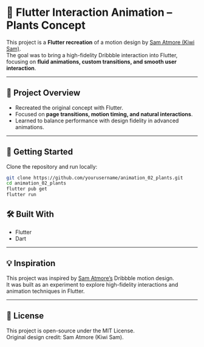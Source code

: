 # 🌱 Flutter Interaction Animation – Plants Concept

This project is a **Flutter recreation** of a motion design by [Sam Atmore (Kiwi Sam)](https://dribbble.com/KiwiSam).  
The goal was to bring a high-fidelity Dribbble interaction into Flutter, focusing on **fluid animations, custom transitions, and smooth user interaction**.

---

## 🎯 Project Overview
- Recreated the original concept with Flutter.
- Focused on **page transitions, motion timing, and natural interactions**.
- Learned to balance performance with design fidelity in advanced animations.

---

[//]: # ()
[//]: # (## 📸 Preview)

[//]: # (| Original Design &#40;Sam Atmore&#41;   | Flutter Implementation      |  )

[//]: # (|--------------------------------|-----------------------------|  )

[//]: # (| ![Original]&#40;demo/original.mp4&#41; | ![Flutter]&#40;demo/remade.mp4&#41; |  )

[//]: # ()
[//]: # (---)

## 🚀 Getting Started

Clone the repository and run locally:

```bash
git clone https://github.com/yourusername/animation_02_plants.git
cd animation_02_plants
flutter pub get
flutter run
```

## 🛠️ Built With
- Flutter
- Dart

---

## 💡 Inspiration
This project was inspired by [Sam Atmore’s](https://dribbble.com/KiwiSam) Dribbble motion design.  
It was built as an experiment to explore high-fidelity interactions and animation techniques in Flutter.

---

## 📜 License
This project is open-source under the MIT License.  
Original design credit: Sam Atmore (Kiwi Sam).